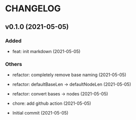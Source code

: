 # CHANGELOG

## v0.1.0 (2021-05-05)

### Added

- feat: init markdown (2021-05-05)

### Others

- refactor: completely remove base naming (2021-05-05)

- refactor: defaultBaseLen -> defaultNodeLen (2021-05-05)

- refactor: convert bases -> nodes (2021-05-05)

- chore: add github action (2021-05-05)

- Initial commit (2021-05-05)
